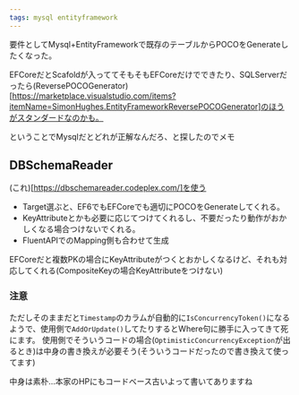 ```yaml
---
tags: mysql entityframework
---
```


要件としてMysql+EntityFrameworkで既存のテーブルからPOCOをGenerateしたくなった。

EFCoreだとScafoldが入っててそもそもEFCoreだけでできたり、SQLServerだったら(ReversePOCOGenerator)[https://marketplace.visualstudio.com/items?itemName=SimonHughes.EntityFrameworkReversePOCOGenerator]のほうがスタンダードなのかも。

ということでMysqlだとどれが正解なんだろ、と探したのでメモ

## DBSchemaReader
(これ)[https://dbschemareader.codeplex.com/]を使う

* Target選ぶと、EF6でもEFCoreでも適切にPOCOをGenerateしてくれる。
* KeyAttributeとかも必要に応じてつけてくれるし、不要だったり動作がおかしくなる場合つけないでくれる。
* FluentAPIでのMapping側も合わせて生成

EFCoreだと複数PKの場合にKeyAttributeがつくとおかしくなるけど、それも対応してくれる(CompositeKeyの場合KeyAttributeをつけない)

### 注意
ただしそのままだと`Timestamp`のカラムが自動的に`IsConcurrencyToken()`になるようで、使用側で`AddOrUpdate()`してたりするとWhere句に勝手に入ってきて死にます。
使用側でそういうコードの場合(`OptimisticConcurrencyException`が出るとき)は中身の書き換えが必要そう(そういうコードだったので書き換えて使ってます)

中身は素朴…本家のHPにもコードベース古いよって書いてありますね

